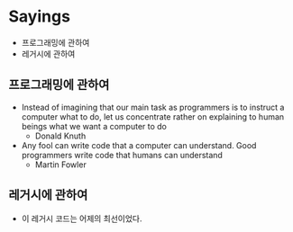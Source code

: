 # Sayings

- 프로그래밍에 관하여
- 레거시에 관하여

## 프로그래밍에 관하여

- Instead of imagining that our main task as programmers is to instruct a computer what to do, let us concentrate rather on explaining to human beings what we want a computer to do
  - Donald Knuth
- Any fool can write code that a computer can understand. Good programmers write code that humans can understand
  - Martin Fowler

## 레거시에 관하여

- 이 레거시 코드는 어제의 최선이었다.
